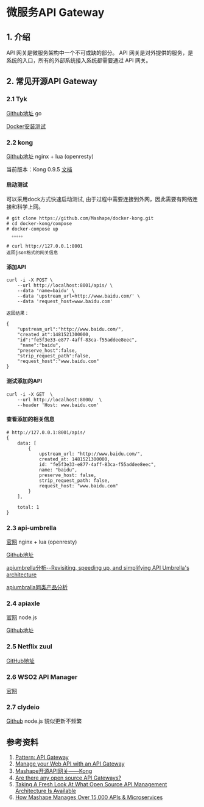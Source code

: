# 微服务API Gateway

## 1. 介绍

API ⽹关是微服务架构中⼀个不可或缺的部分。 API ⽹关是对外提供的服务，是系统的⼊⼝，所有的外部系统接⼊系统都需要通过 API ⽹关。

## 2. 常见开源API Gateway

### 2.1 Tyk

[Github地址](https://github.com/TykTechnologies/tyk)  go

[Docker安装测试](https://tyk.io/tyk-documentation/get-started/with-tyk-on-premise/installation/docker/docker-quickstart/)

### 2.2 kong

[Github地址](https://github.com/Mashape/kong)  nginx + lua (openresty)

当前版本：Kong 0.9.5 [文档](https://getkong.org/docs/) 

#### 启动测试

可以采用dock方式快速启动测试, 由于过程中需要连接到外网，因此需要有网络连接和科学上网。

	# git clone https://github.com/Mashape/docker-kong.git
	# cd docker-kong/compose
	# docker-compose up 
	  。。。。。
	  
	# curl http://127.0.0.1:8001
	返回json格式的网关信息
	

#### 添加API
	
	curl -i -X POST \
  		--url http://localhost:8001/apis/ \
  		--data 'name=baidu' \
  		--data 'upstream_url=http://www.baidu.com/' \
  		--data 'request_host=www.baidu.com'
  		
  	返回结果：
  	
  	{
    	"upstream_url":"http://www.baidu.com/",
    	"created_at":1481521300000,
    	"id":"fe5f3e33-e877-4aff-83ca-f55addee8eec",
   		 "name":"baidu",
    	"preserve_host":false,
    	"strip_request_path":false,
    	"request_host":"www.baidu.com"
	}

		
#### 测试添加的API	
 
  	curl -i -X GET  \
  		--url http://localhost:8000/  \
  		--header 'Host: www.baidu.com'
  		
#### 查看添加的相关信息

	# http://127.0.0.1:8001/apis/
	{
		data: [
			{
				upstream_url: "http://www.baidu.com/",
				created_at: 1481521300000,
				id: "fe5f3e33-e877-4aff-83ca-f55addee8eec",
				name: "baidu",
				preserve_host: false,
				strip_request_path: false,
				request_host: "www.baidu.com"
			}
		],

		total: 1
	}

### 2.3 api-umbrella

[官网](https://apiumbrella.io/) nginx + lua (openresty) 

[Github地址](https://github.com/NREL/api-umbrella)

[apiumbrella分析--Revisiting, speeding up, and simplifying API Umbrella's architecture](https://github.com/NREL/api-umbrella/issues/86)

[apiumbralla同类产品分析](https://github.com/NREL/api-umbrella/issues/159)

### 2.4 apiaxle

[官网](http://apiaxle.com/)  node.js

[Github地址](https://github.com/apiaxle/apiaxle)

### 2.5 Netflix zuul

[GitHub地址](https://github.com/Netflix/zuul)

### 2.6 WSO2 API Manager 
[官网](http://wso2.com/products/api-manager/)

### 2.7 clydeio


[Github](https://github.com/clydeio/clydeio)  node.js 貌似更新不频繁




## 参考资料
1. [Pattern: API Gateway](http://microservices.io/patterns/apigateway.html)
2. [Manage your Web API with an API Gateway](http://www.ippon.tech/blog/api-gateway/)
3. [Mashape开源API网关——Kong](http://www.infoq.com/cn/news/2015/04/kong/)
4. [Are there any open source API Gateways?](https://www.quora.com/Are-there-any-open-source-API-Gateways)
5. [Taking A Fresh Look At What Open Source API Management Architecture Is Available](https://apievangelist.com/2014/10/05/taking-a-fresh-look-at-what-open-source-api-management-architecture-is-available/)
6. [How Mashape Manages Over 15,000 APIs & Microservices](https://stackshare.io/mashape/how-mashape-manages-over-15000-apis-and-microservices)